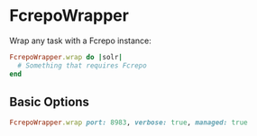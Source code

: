 # FcrepoWrapper

Wrap any task with a Fcrepo instance:

```ruby
FcrepoWrapper.wrap do |solr|
  # Something that requires Fcrepo
end
```

## Basic Options

```ruby
FcrepoWrapper.wrap port: 8983, verbose: true, managed: true
```
